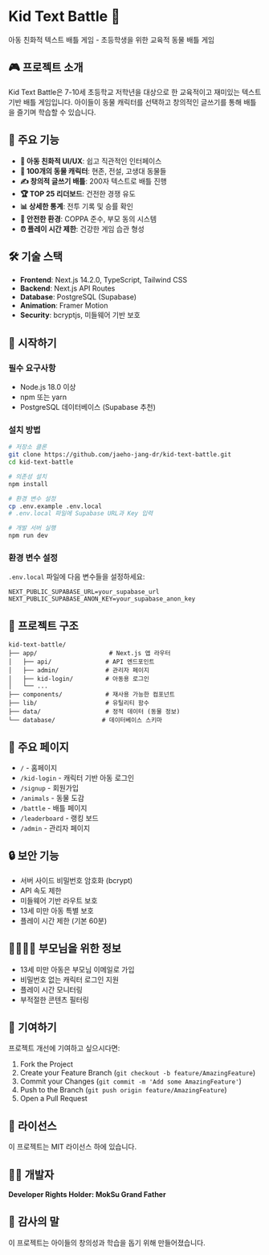 # Kid Text Battle 🦁

아동 친화적 텍스트 배틀 게임 - 초등학생을 위한 교육적 동물 배틀 게임

## 🎮 프로젝트 소개

Kid Text Battle은 7-10세 초등학교 저학년을 대상으로 한 교육적이고 재미있는 텍스트 기반 배틀 게임입니다. 
아이들이 동물 캐릭터를 선택하고 창의적인 글쓰기를 통해 배틀을 즐기며 학습할 수 있습니다.

## 🌟 주요 기능

- **🧒 아동 친화적 UI/UX**: 쉽고 직관적인 인터페이스
- **🦁 100개의 동물 캐릭터**: 현존, 전설, 고생대 동물들
- **✍️ 창의적 글쓰기 배틀**: 200자 텍스트로 배틀 진행
- **🏆 TOP 25 리더보드**: 건전한 경쟁 유도
- **📊 상세한 통계**: 전투 기록 및 승률 확인
- **🔐 안전한 환경**: COPPA 준수, 부모 동의 시스템
- **⏰ 플레이 시간 제한**: 건강한 게임 습관 형성

## 🛠 기술 스택

- **Frontend**: Next.js 14.2.0, TypeScript, Tailwind CSS
- **Backend**: Next.js API Routes
- **Database**: PostgreSQL (Supabase)
- **Animation**: Framer Motion
- **Security**: bcryptjs, 미들웨어 기반 보호

## 🚀 시작하기

### 필수 요구사항

- Node.js 18.0 이상
- npm 또는 yarn
- PostgreSQL 데이터베이스 (Supabase 추천)

### 설치 방법

```bash
# 저장소 클론
git clone https://github.com/jaeho-jang-dr/kid-text-battle.git
cd kid-text-battle

# 의존성 설치
npm install

# 환경 변수 설정
cp .env.example .env.local
# .env.local 파일에 Supabase URL과 Key 입력

# 개발 서버 실행
npm run dev
```

### 환경 변수 설정

`.env.local` 파일에 다음 변수들을 설정하세요:

```
NEXT_PUBLIC_SUPABASE_URL=your_supabase_url
NEXT_PUBLIC_SUPABASE_ANON_KEY=your_supabase_anon_key
```

## 📁 프로젝트 구조

```
kid-text-battle/
├── app/                    # Next.js 앱 라우터
│   ├── api/               # API 엔드포인트
│   ├── admin/             # 관리자 페이지
│   ├── kid-login/         # 아동용 로그인
│   └── ...
├── components/            # 재사용 가능한 컴포넌트
├── lib/                   # 유틸리티 함수
├── data/                  # 정적 데이터 (동물 정보)
└── database/             # 데이터베이스 스키마
```

## 🎯 주요 페이지

- `/` - 홈페이지
- `/kid-login` - 캐릭터 기반 아동 로그인
- `/signup` - 회원가입
- `/animals` - 동물 도감
- `/battle` - 배틀 페이지
- `/leaderboard` - 랭킹 보드
- `/admin` - 관리자 페이지

## 🔒 보안 기능

- 서버 사이드 비밀번호 암호화 (bcrypt)
- API 속도 제한
- 미들웨어 기반 라우트 보호
- 13세 미만 아동 특별 보호
- 플레이 시간 제한 (기본 60분)

## 👨‍👩‍👧‍👦 부모님을 위한 정보

- 13세 미만 아동은 부모님 이메일로 가입
- 비밀번호 없는 캐릭터 로그인 지원
- 플레이 시간 모니터링
- 부적절한 콘텐츠 필터링

## 🤝 기여하기

프로젝트 개선에 기여하고 싶으시다면:

1. Fork the Project
2. Create your Feature Branch (`git checkout -b feature/AmazingFeature`)
3. Commit your Changes (`git commit -m 'Add some AmazingFeature'`)
4. Push to the Branch (`git push origin feature/AmazingFeature`)
5. Open a Pull Request

## 📄 라이선스

이 프로젝트는 MIT 라이선스 하에 있습니다.

## 👨‍💻 개발자

**Developer Rights Holder: MokSu Grand Father**

## 🙏 감사의 말

이 프로젝트는 아이들의 창의성과 학습을 돕기 위해 만들어졌습니다.